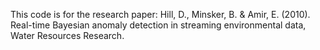 This code is for the research paper:
  Hill, D., Minsker, B. & Amir, E. (2010). Real-time Bayesian anomaly detection in streaming environmental data, Water Resources Research. 


